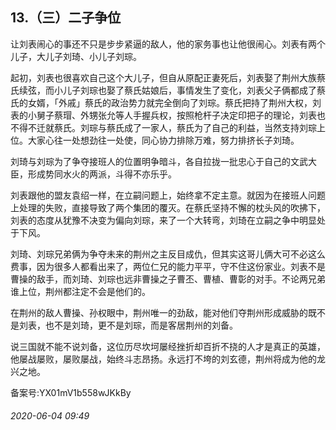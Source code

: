 ## 13.（三）二子争位
让刘表闹心的事还不只是步步紧逼的敌人，他的家务事也让他很闹心。刘表有两个儿子，大儿子刘琦、小儿子刘琮。



起初，刘表也很喜欢自己这个大儿子，但自从原配正妻死后，刘表娶了荆州大族蔡氏续弦，而小儿子刘琮也娶了蔡氏姑娘后，事情发生了变化，刘表父子俩都成了蔡氏的女婿，「外戚」蔡氏的政治势力就完全倒向了刘琮。蔡氏把持了荆州大权，刘表的小舅子蔡瑁、外甥张允等人手握兵权，按照枪杆子决定印把子的理论，刘表也不得不迁就蔡氏。刘琮与蔡氏成了一家人，蔡氏为了自己的利益，当然支持刘琮上位。大家心往一处想劲往一处使，同心协力排除万难，努力排挤长子刘琦。



刘琦与刘琮为了争夺接班人的位置明争暗斗，各自拉拢一批忠心于自己的文武大臣，形成势同水火的两派，斗得不亦乐乎。



刘表跟他的盟友袁绍一样，在立嗣问题上，始终拿不定主意。就因为在接班人问题上处理的失败，直接导致了两个集团的覆灭。在蔡氏坚持不懈的枕头风的吹拂下，刘表的态度从犹豫不决变为偏向刘琮，来了一个大转弯，刘琦在立嗣之争中明显处于下风。



刘琦、刘琮兄弟俩为争夺未来的荆州之主反目成仇，但其实这哥儿俩大可不必这么费事，因为很多人都看出来了，两位仁兄的能力平平，守不住这份家业。刘表不是曹操的敌手，而刘琦、刘琮也远非曹操之子曹丕、曹植、曹彰的对手。不论两兄弟谁上位，荆州都注定不会是他们的。



在荆州的敌人曹操、孙权眼中，荆州唯一的劲敌，能对他们夺荆州形成威胁的既不是刘表，也不是刘琦，更不是刘琮，而是客居荆州的刘备。



说三国就不能不说刘备，这位历尽坎坷屡经挫折却百折不挠的人才是真正的英雄，他屡战屡败，屡败屡战，始终斗志昂扬。永远打不垮的刘玄德，荆州将成为他的龙兴之地。



备案号:YX01mV1b558wJKkBy


###### 2020-06-04 09:49
